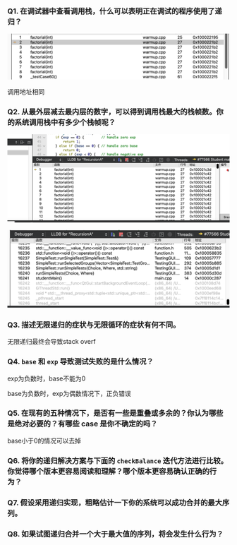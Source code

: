 ### **Q1**. 在调试器中查看调用栈，什么可以表明正在调试的程序使用了递归？

![image-20221016124222810](short_answer.assets/image-20221016124222810.png)

调用地址相同



### **Q2**. 从最外层减去最内层的数字，可以得到**调用栈**最大的**栈帧**数。你的系统调用栈中有多少个栈帧呢？

![image-20221016125918767](short_answer.assets/image-20221016125918767.png)

![image-20221016130527829](short_answer.assets/image-20221016130527829.png)

### **Q3**. 描述无限递归的症状与无限循环的症状有何不同。

无限递归最终会导致stack overf

### **Q4**. `base` 和 `exp` 导致测试失败的是什么情况？

exp为负数时，base不能为0

base为负数时，exp为偶数情况下，正负错误

### **Q5**. 在现有的五种情况下，是否有一些是重叠或多余的？你认为哪些是绝对必要的？有哪些 case 是你不确定的吗？

base小于0的情况可以去掉

### **Q6**. 将你的递归解决方案与下面的 `checkBalance` 迭代方法进行比较。你觉得哪个版本更容易阅读和理解？哪个版本更容易确认正确的行为？



### **Q7**. 假设采用递归实现，粗略估计一下你的系统可以成功合并的最大序列。



### **Q8**. 如果试图递归合并一个大于最大值的序列，将会发生什么行为？




















